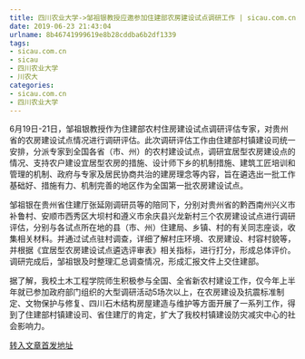 ```yaml
---
title: 四川农业大学->邹祖银教授应邀参加住建部农房建设试点调研工作 | sicau.com.cn
date: 2019-06-23 21:43:04
urlname: 8b46741999619e8b28cddba6b2df1339
tags: 
- sicau.com.cn
- sicau
- 四川农业大学
- 川农大
categories:
- sicau.com.cn
- 四川农业大学
---
```



6月19日-21日，邹祖银教授作为住建部农村住房建设试点调研评估专家，对贵州省的农房建设试点情况进行调研评估。此次调研评估工作由住建部村镇建设司统一安排，分派专家到全国各省（市、州）的农村建设试点，调研宜居型农房建设点的情况、支持农户建设宜居型农房的措施、设计师下乡的机制措施、建筑工匠培训和管理的机制、政府与专家及居民协商共治的建房理念等内容，旨在遴选出一批工作基础好、措施有力、机制完善的地区作为全国第一批农房建设试点。

邹祖银在贵州省住建厅张延刚调研员等的陪同下，分别对贵州省的黔西南州兴义市补鲁村、安顺市西秀区大坝村和遵义市余庆县兴龙新村三个农房建设试点进行调研评估，分别与各试点所在地的县（市、州）住建局、乡镇、村的有关同志座谈，收集相关材料。并通过试点驻村调查，详细了解村庄环境、农房建设、村容村貌等，并根据《宜居型农房建设试点遴选评审表》相关指标，进行打分，形成总体评价。调研完成后，邹祖银及时整理汇总调查情况，形成汇报文件上交住建部。

据了解，我校土木工程学院师生积极参与全国、全省新农村建设工作，仅今年上半年就已参加政府部门组织的大型调研活动5场次以上，在农房建设及抗震标准制定、文物保护与修复、四川石木结构房屋建造与维护等方面开展了一系列工作，得到了住建部村镇建设司、省住建厅的肯定，扩大了我校村镇建设防灾减灾中心的社会影响力。





[转入文章首发地址](https://news.sicau.edu.cn/info/1078/52245.htm)